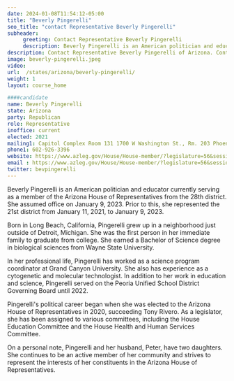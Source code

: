 ```yaml
---
date: 2024-01-08T11:54:12-05:00
title: "Beverly Pingerelli"
seo_title: "contact Representative Beverly Pingerelli"
subheader:
     greeting: Contact Representative Beverly Pingerelli
     description: Beverly Pingerelli is an American politician and educator currently serving as a member of the Arizona House of Representative from the 28th district. She assumed office on January 9, 2023. Prior to this, she represented the 21st district from January 11, 2021, to January 9, 2023.
description: Contact Representative Beverly Pingerelli of Arizona. Contact information for Beverly Pingerelli includes email address, phone number, and mailing address.
image: beverly-pingerelli.jpeg
video:
url:  /states/arizona/beverly-pingerelli/
weight: 1
layout: course_home

####candidate
name: Beverly Pingerelli
state: Arizona
party: Republican
role: Representative
inoffice: current
elected: 2021
mailing1: Capitol Complex Room 131 1700 W Washington St., Rm. 203 Phoenix, AZ 85007-2890
phone1: 602-926-3396
website: https://www.azleg.gov/House/House-member/?legislature=56&session=128&legislator=2191/
email : https://www.azleg.gov/House/House-member/?legislature=56&session=128&legislator=2191/
twitter: bevpingerelli
---
```


Beverly Pingerelli is an American politician and educator currently serving as a member of the Arizona House of Representatives from the 28th district. She assumed office on January 9, 2023. Prior to this, she represented the 21st district from January 11, 2021, to January 9, 2023.

Born in Long Beach, California, Pingerelli grew up in a neighborhood just outside of Detroit, Michigan. She was the first person in her immediate family to graduate from college. She earned a Bachelor of Science degree in biological sciences from Wayne State University.

In her professional life, Pingerelli has worked as a science program coordinator at Grand Canyon University. She also has experience as a cytogenetic and molecular technologist. In addition to her work in education and science, Pingerelli served on the Peoria Unified School District Governing Board until 2022.

Pingerelli's political career began when she was elected to the Arizona House of Representatives in 2020, succeeding Tony Rivero. As a legislator, she has been assigned to various committees, including the House Education Committee and the House Health and Human Services Committee.

On a personal note, Pingerelli and her husband, Peter, have two daughters. She continues to be an active member of her community and strives to represent the interests of her constituents in the Arizona House of Representatives.
